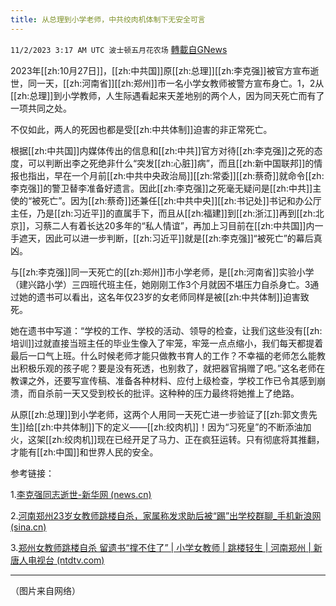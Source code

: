 ```yaml
---
title: 从总理到小学老师，中共绞肉机体制下无安全可言
---
```

`11/2/2023 3:17 AM UTC 波士顿五月花农场` [轉載自GNews](https://gnews.org/articles/1911214)

2023年[[zh:10月27日]]，[[zh:中共国]]原[[zh:总理]][[zh:李克强]]被官方宣布逝世，同一天，[[zh:河南省]][[zh:郑州]]市一名小学女教师被警方宣布身亡。1，2从[[zh:总理]]到小学教师，人生际遇看起来天差地别的两个人，因为同天死亡而有了一项共同之处。

不仅如此，两人的死因也都是受[[zh:中共体制]]迫害的非正常死亡。

根据[[zh:中共国]]内媒体传出的信息和[[zh:中共]]官方对待[[zh:李克强]]之死的态度，可以判断出李之死绝非什么“突发[[zh:心脏]]病”，而且[[zh:新中国联邦]]的情报也指出，早在一个月前[[zh:中共中央政治局]][[zh:常委]][[zh:蔡奇]]就命令[[zh:李克强]]的警卫替李准备好遗言。因此[[zh:李克强]]之死毫无疑问是[[zh:中共]]主使的“被死亡”。因为[[zh:蔡奇]]还兼任[[zh:中共中央]][[zh:书记处]]书记和办公厅主任，乃是[[zh:习近平]]的直属手下，而且从[[zh:福建]]到[[zh:浙江]]再到[[zh:北京]]，习蔡二人有着长达20多年的“私人情谊”，再加上习目前在[[zh:中共国]]内一手遮天，因此可以进一步判断，[[zh:习近平]]就是[[zh:李克强]]“被死亡”的幕后真凶。

与[[zh:李克强]]同一天死亡的[[zh:郑州]]市小学老师，是[[zh:河南省]]实验小学（建兴路小学）三四班代班主任，她刚刚工作3个月就因不堪压力自杀身亡。3通过她的遗书可以看出，这名年仅23岁的女老师同样是被[[zh:中共体制]]迫害致死。

她在遗书中写道：“学校的工作、学校的活动、领导的检查，让我们这些没有[[zh:培训]]过就直接当班主任的毕业生像入了牢笼，牢笼一点点缩小，我们每天都提着最后一口气上班。什么时候老师才能只做教书育人的工作？不幸福的老师怎么能教出积极乐观的孩子呢？要是没有死透，也别救了，就把器官捐赠了吧。”这名老师在教课之外，还要写宣传稿、准备各种材料、应付上级检查，学校工作已令其感到崩溃，而自杀前一天又受到校长的批评。这种种的压力最终将她推上了绝路。

从原[[zh:总理]]到小学老师，这两个人用同一天死亡进一步验证了[[zh:郭文贵先生]]给[[zh:中共体制]]下的定义——[[zh:绞肉机]]！因为“习死皇”的不断添油加火，这架[[zh:绞肉机]]现在已经开足了马力、正在疯狂运转。只有彻底将其推翻，才能有[[zh:中国]]和世界人民的安全。

参考链接：

1.[李克强同志逝世-新华网 (news.cn)](http://www.news.cn/politics/2023-10/27/c_1129942174.htm)

2.[河南郑州23岁女教师跳楼自杀，家属称发求助后被“踢”出学校群聊\_手机新浪网 (sina.cn)](https://news.sina.cn/sh/2023-11-01/detail-imztcqee6313910.d.html?vt=4&pos=108)

3.[郑州女教师跳楼自杀 留遗书“撑不住了” | 小学女教师 | 跳楼轻生 | 河南郑州 | 新唐人电视台 (ntdtv.com)](https://www.ntdtv.com/gb/2023/11/01/a103816673.html)

---
（图片来自网络）
